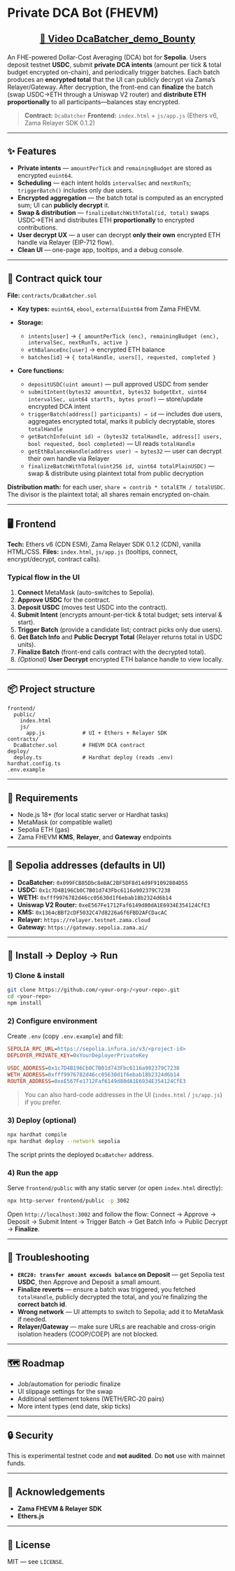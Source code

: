 # Private DCA Bot (FHEVM)


 <h2>
 <p align="center">
  <a href="https://drive.google.com/file/d/1o-T9vzMeOcBl7K9JIVmDfkh3nTMMZQxh/view?usp=sharing" target="_blank" rel="noopener noreferrer">
    🎥 Video DcaBatcher_demo_Bounty
  </a>
 </p>
</h2>

An FHE-powered Dollar-Cost Averaging (DCA) bot for **Sepolia**. Users deposit testnet **USDC**, submit **private DCA intents** (amount per tick & total budget encrypted on-chain), and periodically trigger batches. Each batch produces an **encrypted total** that the UI can publicly decrypt via Zama’s Relayer/Gateway. After decryption, the front-end can **finalize** the batch (swap USDC→ETH through a Uniswap V2 router) and **distribute ETH proportionally** to all participants—balances stay encrypted.

> **Contract:** `DcaBatcher`
> **Frontend:** `index.html` + `js/app.js` (Ethers v6, Zama Relayer SDK 0.1.2)

---

## ✨ Features

* **Private intents** — `amountPerTick` and `remainingBudget` are stored as encrypted `euint64`.
* **Scheduling** — each intent holds `intervalSec` and `nextRunTs`; `triggerBatch()` includes only due users.
* **Encrypted aggregation** — the batch total is computed as an encrypted sum; UI can **publicly decrypt** it.
* **Swap & distribution** — `finalizeBatchWithTotal(id, total)` swaps USDC→ETH and distributes ETH **proportionally** to encrypted contributions.
* **User decrypt UX** — a user can decrypt **only their own** encrypted ETH handle via Relayer (EIP-712 flow).
* **Clean UI** — one-page app, tooltips, and a debug console.

---

## 🧩 Contract quick tour

**File:** `contracts/DcaBatcher.sol`

* **Key types:** `euint64`, `ebool`, `externalEuint64` from Zama FHEVM.
* **Storage:**

  * `intents[user]` → `{ amountPerTick (enc), remainingBudget (enc), intervalSec, nextRunTs, active }`
  * `ethBalanceEnc[user]` → encrypted ETH balance
  * `batches[id]` → `{ totalHandle, users[], requested, completed }`
* **Core functions:**

  * `depositUSDC(uint amount)` — pull approved USDC from sender
  * `submitIntent(bytes32 amountExt, bytes32 budgetExt, uint64 intervalSec, uint64 startTs, bytes proof)` — store/update encrypted DCA intent
  * `triggerBatch(address[] participants) → id` — includes due users, aggregates encrypted total, marks it publicly decryptable, stores `totalHandle`
  * `getBatchInfo(uint id) → (bytes32 totalHandle, address[] users, bool requested, bool completed)` — UI reads `totalHandle`
  * `getEthBalanceHandle(address user) → bytes32` — user can decrypt their own handle via Relayer
  * `finalizeBatchWithTotal(uint256 id, uint64 totalPlainUSDC)` — swap & distribute using plaintext total from public decryption

**Distribution math:** for each user, `share = contrib * totalETH / totalUSDC`. The divisor is the plaintext total; all shares remain encrypted on-chain.

---

## 🖥️ Frontend

**Tech:** Ethers v6 (CDN ESM), Zama Relayer SDK 0.1.2 (CDN), vanilla HTML/CSS.
**Files:** `index.html`, `js/app.js` (tooltips, connect, encrypt/decrypt, contract calls).

### Typical flow in the UI

1. **Connect** MetaMask (auto-switches to Sepolia).
2. **Approve USDC** for the contract.
3. **Deposit USDC** (moves test USDC into the contract).
4. **Submit Intent** (encrypts amount-per-tick & total budget; sets interval & start).
5. **Trigger Batch** (provide a candidate list; contract picks only due users).
6. **Get Batch Info** and **Public Decrypt Total** (Relayer returns total in USDC units).
7. **Finalize Batch** (front-end calls contract with the decrypted total).
8. *(Optional)* **User Decrypt** encrypted ETH balance handle to view locally.

---

## 📦 Project structure

```
frontend/
  public/
    index.html
    js/
      app.js            # UI + Ethers + Relayer SDK
contracts/
  DcaBatcher.sol        # FHEVM DCA contract
deploy/
  deploy.ts             # Hardhat deploy (reads .env)
hardhat.config.ts
.env.example
```

---

## 🔧 Requirements

* Node.js 18+ (for local static server or Hardhat tasks)
* MetaMask (or compatible wallet)
* Sepolia ETH (gas)
* Zama FHEVM **KMS**, **Relayer**, and **Gateway** endpoints

---

## 🔑 Sepolia addresses (defaults in UI)

* **DcaBatcher:** `0x099FCB85Dbc8eBAC2BF5DF8d14d9F91092804D55`
* **USDC:** `0x1c7D4B196Cb0C7B01d743Fbc6116a902379C7238`
* **WETH:** `0xfff9976782d46cc05630d1f6ebab18b2324d6b14`
* **Uniswap V2 Router:** `0xeE567Fe1712Faf6149d80dA1E6934E354124CfE3`
* **KMS:** `0x1364cBBf2cDF5032C47d8226a6f6FBD2AFCDacAC`
* **Relayer:** `https://relayer.testnet.zama.cloud`
* **Gateway:** `https://gateway.sepolia.zama.ai/`

---

## 🚀 Install → Deploy → Run

### 1) Clone & install

```bash
git clone https://github.com/<your-org>/<your-repo>.git
cd <your-repo>
npm install
```

### 2) Configure environment

Create `.env` (copy `.env.example`) and fill:

```ini
SEPOLIA_RPC_URL=https://sepolia.infura.io/v3/<project-id>
DEPLOYER_PRIVATE_KEY=0xYourDeployerPrivateKey

USDC_ADDRESS=0x1c7D4B196Cb0C7B01d743Fbc6116a902379C7238
WETH_ADDRESS=0xfff9976782d46cc05630d1f6ebab18b2324d6b14
ROUTER_ADDRESS=0xeE567Fe1712Faf6149d80dA1E6934E354124CfE3
```

> You can also hard-code addresses in the UI (`index.html` / `js/app.js`) if you prefer.

### 3) Deploy (optional)

```bash
npx hardhat compile
npx hardhat deploy --network sepolia
```

The script prints the deployed `DcaBatcher` address.

### 4) Run the app

Serve `frontend/public` with any static server (or open `index.html` directly):

```bash
npx http-server frontend/public -p 3002
```

Open `http://localhost:3002` and follow the flow: Connect → Approve → Deposit → Submit Intent → Trigger Batch → Get Batch Info → Public Decrypt → **Finalize**.

---

## 🧪 Troubleshooting

* **`ERC20: transfer amount exceeds balance` on Deposit** — get Sepolia test **USDC**, then Approve and Deposit a small amount.
* **Finalize reverts** — ensure a batch was triggered, you fetched `totalHandle`, publicly decrypted the total, and you’re finalizing the **correct batch id**.
* **Wrong network** — UI attempts to switch to Sepolia; add it to MetaMask if needed.
* **Relayer/Gateway** — make sure URLs are reachable and cross-origin isolation headers (COOP/COEP) are not blocked.

---

## 🗺️ Roadmap

* Job/automation for periodic finalize
* UI slippage settings for the swap
* Additional settlement tokens (WETH/ERC‑20 pairs)
* More intent types (end date, skip ticks)

---

## 🔒 Security

This is experimental testnet code and **not audited**. Do **not** use with mainnet funds.

---

## 🙌 Acknowledgements

* **Zama FHEVM & Relayer SDK**
* **Ethers.js**

---

## 📄 License

MIT — see `LICENSE`.

